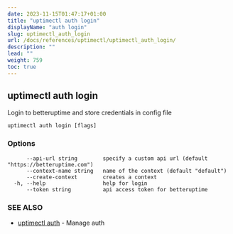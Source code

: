 ```yaml
---
date: 2023-11-15T01:47:17+01:00
title: "uptimectl auth login"
displayName: "auth login"
slug: uptimectl_auth_login
url: /docs/references/uptimectl/uptimectl_auth_login/
description: ""
lead: ""
weight: 759
toc: true
---
```

## uptimectl auth login

Login to betteruptime and store credentials in config file

```
uptimectl auth login [flags]
```

### Options

```
      --api-url string        specify a custom api url (default "https://betteruptime.com")
      --context-name string   name of the context (default "default")
      --create-context        creates a context
  -h, --help                  help for login
      --token string          api access token for betteruptime
```

### SEE ALSO

* [uptimectl auth](/docs/references/uptimectl/uptimectl_auth/)	 - Manage auth

